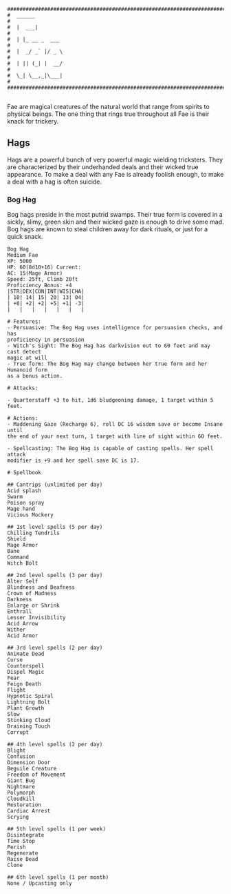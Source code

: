 ```
################################################################################
#  ______                                                                      #
#  |  ___|                                                                     #
#  | |_ __ _  ___                                                              #
#  |  _/ _` |/ _ \                                                             #
#  | || (_| |  __/                                                             #
#  \_| \__,_|\___|                                                             #
################################################################################
                              
```
Fae are magical creatures of the natural world that range from spirits to 
physical beings. The one thing that rings true throughout all Fae is their knack
for trickery. 

## Hags
Hags are a powerful bunch of very powerful magic wielding tricksters. They are
characterized by their underhanded deals and their wicked true appearance. To
make a deal with any Fae is already foolish enough, to make a deal with a hag is
often suicide.

### Bog Hag
Bog hags preside in the most putrid swamps. Their true form is covered in a 
sickly, slimy, green skin and their wicked gaze is enough to drive some mad. Bog
hags are known to steal children away for dark rituals, or just for a quick 
snack.

```
Bog Hag
Medium Fae      
XP: 5000
HP: 60(8d10+16) Current:
AC: 15(Mage Armor)
Speed: 25ft, Climb 20ft
Proficiency Bonus: +4
|STR|DEX|CON|INT|WIS|CHA|
| 10| 14| 15| 20| 13| 04|
| +0| +2| +2| +5| +1| -3|
|   |   |   |   |   |   |

# Features:
- Persuasive: The Bog Hag uses intelligence for persuasion checks, and has 
proficiency in persuasion
- Witch's Sight: The Bog Hag has darkvision out to 60 feet and may cast detect
magic at will
- True form: The Bog Hag may change between her true form and her Humanoid form 
as a bonus action. 

# Attacks:

- Quarterstaff +3 to hit, 1d6 bludgeoning damage, 1 target within 5 feet.

# Actions:
- Maddening Gaze (Recharge 6), roll DC 16 wisdom save or become Insane until
the end of your next turn, 1 target with line of sight within 60 feet.

- Spellcasting: The Bog Hag is capable of casting spells. Her spell attack 
modifier is +9 and her spell save DC is 17.

# Spellbook

## Cantrips (unlimited per day)
Acid splash
Swarm
Poison spray
Mage hand
Vicious Mockery

## 1st level spells (5 per day)
Chilling Tendrils
Shield
Mage Armor
Bane
Command
Witch Bolt

## 2nd level spells (3 per day)
Alter Self
Blindness and Deafness
Crown of Madness
Darkness
Enlarge or Shrink
Enthrall
Lesser Invisibility
Acid Arrow
Wither
Acid Armor

## 3rd level spells (2 per day)
Animate Dead
Curse
Counterspell
Dispel Magic
Fear
Feign Death
Flight
Hypnotic Spiral
Lightning Bolt
Plant Growth
Slow
Stinking Cloud
Draining Touch
Corrupt

## 4th level spells (2 per day)
Blight
Confusion
Dimension Door
Beguile Creature
Freedom of Movement
Giant Bug
Nightmare
Polymorph
Cloudkill
Restoration
Cardiac Arrest
Scrying

## 5th level spells (1 per week)
Disintegrate
Time Stop
Perish
Regenerate
Raise Dead
Clone

## 6th level spells (1 per month)
None / Upcasting only

```  